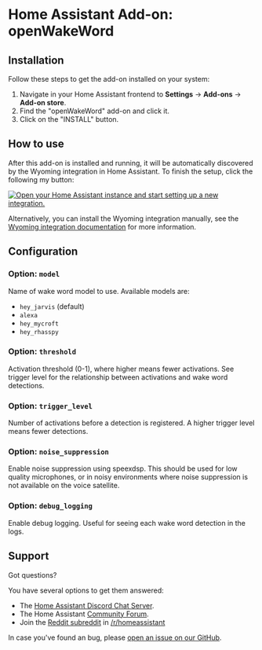 # Home Assistant Add-on: openWakeWord

## Installation

Follow these steps to get the add-on installed on your system:

1. Navigate in your Home Assistant frontend to **Settings** -> **Add-ons** -> **Add-on store**.
2. Find the "openWakeWord" add-on and click it.
3. Click on the "INSTALL" button.

## How to use

After this add-on is installed and running, it will be automatically discovered
by the Wyoming integration in Home Assistant. To finish the setup,
click the following my button:

[![Open your Home Assistant instance and start setting up a new integration.](https://my.home-assistant.io/badges/config_flow_start.svg)](https://my.home-assistant.io/redirect/config_flow_start/?domain=wyoming)

Alternatively, you can install the Wyoming integration manually, see the
[Wyoming integration documentation](https://www.home-assistant.io/integrations/wyoming/)
for more information.

## Configuration

### Option: `model`

Name of wake word model to use. Available models are:

* `hey_jarvis` (default)
* `alexa`
* `hey_mycroft`
* `hey_rhasspy`

### Option: `threshold`

Activation threshold (0-1), where higher means fewer activations.  See trigger
level for the relationship between activations and wake word detections.

### Option: `trigger_level`

Number of activations before a detection is registered. A higher trigger level
means fewer detections.

### Option: `noise_suppression`

Enable noise suppression using speexdsp. This should be used for low quality
microphones, or in noisy environments where noise suppression is not available
on the voice satellite.

### Option: `debug_logging`

Enable debug logging. Useful for seeing each wake word detection in the logs.

## Support

Got questions?

You have several options to get them answered:

- The [Home Assistant Discord Chat Server][discord].
- The Home Assistant [Community Forum][forum].
- Join the [Reddit subreddit][reddit] in [/r/homeassistant][reddit]

In case you've found an bug, please [open an issue on our GitHub][issue].

[discord]: https://discord.gg/c5DvZ4e
[forum]: https://community.home-assistant.io
[issue]: https://github.com/home-assistant/addons/issues
[reddit]: https://reddit.com/r/homeassistant
[repository]: https://github.com/hassio-addons/repository
